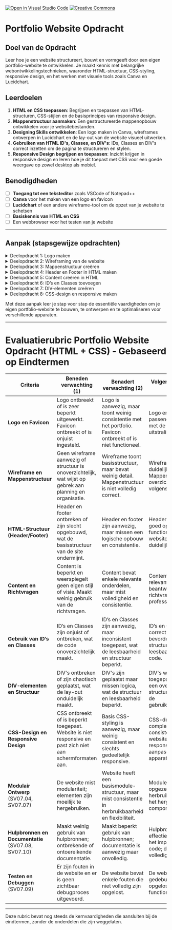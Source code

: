 [![Open in Visual Studio Code](https://classroom.github.com/assets/open-in-vscode-2e0aaae1b6195c2367325f4f02e2d04e9abb55f0b24a779b69b11b9e10269abc.svg)](https://classroom.github.com/online_ide?assignment_repo_id=17081285&assignment_repo_type=AssignmentRepo)
[![Creative Commons](https://i.creativecommons.org/l/by/4.0/88x31.png)](https://creativecommons.org/licenses/by-nc-sa/4.0/)
# Portfolio Website Opdracht

## Doel van de Opdracht
Leer hoe je een website structureert, bouwt en vormgeeft door een eigen portfolio-website te ontwikkelen. Je maakt kennis met belangrijke webontwikkelingstechnieken, waaronder HTML-structuur, CSS-styling, responsive design, en het werken met visuele tools zoals Canva en Lucidchart.



## Leerdoelen
1. **HTML en CSS toepassen**: Begrijpen en toepassen van HTML-structuren, CSS-stijlen en de basisprincipes van responsive design.
2. **Mappenstructuur aanmaken**: Een gestructureerde mappenopbouw ontwikkelen voor je websitebestanden.
3. **Designing Skills ontwikkelen**: Een logo maken in Canva, wireframes ontwerpen in Lucidchart en de lay-out van de website visueel uitwerken.
4. **Gebruiken van HTML ID's, Classes, en DIV's**: IDs, Classes en DIV's correct inzetten om de pagina te structureren en stylen.
5. **Responsive Design begrijpen en toepassen**: Inzicht krijgen in responsive design en leren hoe je dit toepast met CSS voor een goede weergave op zowel desktop als mobiel.



## Benodigdheden
- [ ] **Toegang tot een teksteditor** zoals VSCode of Notepad++
- [ ] **Canva** voor het maken van een logo en favicon
- [ ] **Lucidchart** of een andere wireframe-tool om de opzet van je website te schetsen
- [ ] **Basiskennis van HTML en CSS**
- [ ] Een webbrowser voor het testen van je website

---

## Aanpak (stapsgewijze opdrachten)

<details>
<summary>Deelopdracht 1: Logo maken</summary>

- [ ] **Opdracht 1.1**: Ontwerp een logo voor je website in Canva. Kies een stijl en kleuren die passen bij de uitstraling van je portfolio.
- [ ] **Opdracht 1.2**: Maak ook een favicon (klein pictogram) om naast de titel van je website in de browser te tonen. [Ga naar favicon.io](https://favicon.io/#google_vignette)


</details>

<details>
<summary>Deelopdracht 2: Wireframing van de website</summary>

- [ ] **Opdracht**: Teken de structuur van je website uit in Lucidchart of een andere wireframe-tool. Dit is de schets van je website-indeling, die de positie van de header, footer, navigatie, en contentblokken toont.

</details>

<details>
<summary>Deelopdracht 3: Mappenstructuur creëren</summary>

- [ ] **Opdracht**: Maak een overzichtelijke mappenstructuur voor je website. Een voorbeeldstructuur kan zijn:
    - `css/` – bevat je CSS-bestanden
    - `images/` – bevat afbeeldingen zoals je logo en favicon
    - `js/` – bevat eventuele JavaScript-bestanden (optioneel)
    - `index.html` – hoofdpagina van je website

</details>

<details>
<summary>Deelopdracht 4: Header en Footer in HTML maken</summary>

- [ ] **Opdracht**: Begin met het opzetten van de header en footer in HTML. Plaats hier bijvoorbeeld je logo, navigatie en basisinformatie (zoals copyright).

</details>

<details>
<summary>Deelopdracht 5: Content creëren in HTML</summary>

- [ ] **Opdracht**: Voeg de belangrijkste content van je website toe. Denk hierbij aan:
    - Je persoonlijke introductie
    - Projecten en portfolio-items
    - Contactinformatie
- **Richtvragen**:
    - Wat wil je dat bezoekers over jou te weten komen?
    - Welke projecten wil je in de schijnwerpers zetten?
    - Hoe kunnen mensen contact met je opnemen?

</details>

<details>
<summary>Deelopdracht 6: ID’s en Classes toevoegen</summary>

- [ ] **Opdracht**: Geef verschillende onderdelen op je pagina een unieke **ID** of **Class**.
- **Definitie**:
    - **ID**: Een unieke naam die je aan één HTML-element toekent om het direct te stylen of aan te spreken in JavaScript.
    - **Class**: Een naam die je aan meerdere elementen kunt toekennen om ze gezamenlijk te stylen.
- **Gebruik**: ID’s gebruik je voor unieke elementen (bijvoorbeeld `header`), terwijl Classes handig zijn voor het toepassen van dezelfde stijl op meerdere elementen (bijvoorbeeld `button`).

</details>

<details>
<summary>Deelopdracht 7: DIV-elementen creëren</summary>

- [ ] **Opdracht**: Gebruik **DIV's** om contentblokken te maken op je website.
- **Definitie**: Een **DIV** is een blok-element dat helpt om content te groeperen. Het geeft structuur aan je website en kan gestyled worden met CSS.

</details>

<details>
<summary>Deelopdracht 8: CSS-design en responsive maken</summary>

- [ ] **Opdracht**: Creëer een CSS-bestand en ontwerp de layout van je website.
- **Responsiveness**: Zorg dat je layout zich aanpast aan verschillende schermformaten (desktop, tablet, mobiel).
    - **Wat is responsive design?**: Een ontwerptechniek waarbij de layout automatisch aanpast aan de schermgrootte.
    - **Hoe doe je dit?**: Gebruik media queries in CSS om stijlen te specificeren voor verschillende schermformaten. Bijvoorbeeld:
        ```css
        @media (max-width: 768px) {
            /* Mobiele stijlen */
            .container {
                width: 100%;
                padding: 10px;
            }
        }
- **Extra links**: 
    - Boxicons: [Ga naar Boxicons](https://boxicons.com/)
    - Google Fonts: [Ga naar Google fonts](https://fonts.google.com/)
    - CSS CheatSheet: [Ga naar de cheatsheet](https://htmlcheatsheet.com/css/)
    - Ga naar CSS Examples op w3school: [Ga naar de w3school ](https://www.w3schools.com/css/css_templates.asp)
    - Auteursrechtenvrij materiaal: [Unsplash](https://unsplash.com/) | [Pixabay](https://pixabay.com/nl/) | [bensound](https://www.bensound.com/royalty-free-music) | 
</details>

Met deze aanpak leer je stap voor stap de essentiële vaardigheden om je eigen portfolio-website te bouwen, te ontwerpen en te optimaliseren voor verschillende apparaten.

---
# Evaluatierubric Portfolio Website Opdracht (HTML + CSS) - Gebaseerd op Eindtermen

| **Criteria**                            | **Beneden verwachting** (1)                                                                                 | **Benadert verwachting** (2)                                                                                 | **Volgens verwachting** (3)                                                                                  | **Overstijgt verwachting** (4)                                                                                 |
|-----------------------------------------|-------------------------------------------------------------------------------------------------------------|-------------------------------------------------------------------------------------------------------------|-------------------------------------------------------------------------------------------------------------|-------------------------------------------------------------------------------------------------------------|
| **Logo en Favicon**                     | Logo ontbreekt of is zeer beperkt uitgewerkt. Favicon ontbreekt of is onjuist ingesteld.                    | Logo is aanwezig, maar toont weinig consistentie met het portfolio. Favicon ontbreekt of is niet functioneel. | Logo en favicon zijn passend en consistent met de portfolio-uitstraling.                                     | Logo en favicon zijn professioneel en versterken de algehele uitstraling van het portfolio.                  |
| **Wireframe en Mappenstructuur**        | Geen wireframe aanwezig of structuur is onoverzichtelijk, wat wijst op gebrek aan planning en organisatie.   | Wireframe toont basisstructuur, maar bevat weinig detail. Mappenstructuur is niet volledig correct.          | Wireframe toont een duidelijke structuur. Mappenstructuur is overzichtelijk en volgens best practices.        | Gedetailleerd wireframe en mappenstructuur die logisch en professioneel zijn opgezet, met aandacht voor schaalbaarheid en herbruikbaarheid. |
| **HTML-Structuur (Header/Footer)**      | Header en footer ontbreken of zijn slecht opgebouwd, wat de basisstructuur van de site ondermijnt.          | Header en footer zijn aanwezig, maar missen een logische opbouw en consistentie.                             | Header en footer zijn goed opgebouwd en functioneel binnen de website, zorgen voor duidelijke navigatie.      | Header en footer zijn professioneel en versterken de gebruiksvriendelijkheid, met een heldere opbouw en visuele aantrekkelijkheid. |
| **Content en Richtvragen**              | Content is beperkt en weerspiegelt geen eigen stijl of visie. Maakt weinig gebruik van de richtvragen.       | Content bevat enkele relevante onderdelen, maar mist volledigheid en consistentie.                           | Content is compleet, relevant en beantwoordt de richtvragen passend en professioneel.                        | Content is zeer informatief, aantrekkelijk en reflecteert een professioneel en uniek beeld van de persoon.   |
| **Gebruik van ID’s en Classes**         | ID’s en Classes zijn onjuist of ontbreken, wat de code onoverzichtelijk maakt.                              | ID’s en Classes zijn aanwezig, maar inconsistent toegepast, wat de leesbaarheid en structuur beperkt.        | ID’s en Classes zijn correct toegepast en bevorderen de structuur en leesbaarheid van de code.               | Zeer effectieve en consistente toepassing van ID’s en Classes, wat zorgt voor een uitstekende code-structuur.|
| **DIV-elementen en Structuur**          | DIV's ontbreken of zijn chaotisch geplaatst, wat de lay-out onduidelijk maakt.                              | DIV's zijn geplaatst maar missen logica, wat de structuur en leesbaarheid beperkt.                          | DIV's worden correct toegepast, zorgen voor een overzichtelijke structuur en verhogen de gebruiksvriendelijkheid. | DIV's zijn effectief en georganiseerd toegepast, wat resulteert in een professionele en functionele lay-out. |
| **CSS-Design en Responsive Design**     | CSS ontbreekt of is beperkt toegepast. Website is niet responsive en past zich niet aan schermformaten aan. | Basis CSS-styling is aanwezig, maar weinig consistent en slechts gedeeltelijk responsive.                    | CSS-design is compleet en consistent, en de website is volledig responsive, met goede aanpassing aan apparaten. | CSS-styling is modern en professioneel, met een sterke responsive implementatie die goed werkt op alle apparaten. |
| **Modulair Ontwerp** (SV07.04, SV07.07) | De website mist modulariteit; elementen zijn moeilijk te hergebruiken.                                      | Website heeft een basismodule-structuur, maar mist consistentie in herbruikbaarheid en flexibiliteit.        | Modules zijn correct opgezet en bevorderen herbruikbaarheid, zoals het hergebruik van componenten.            | Website is professioneel opgebouwd met modulaire componenten die eenvoudig aan te passen en herbruikbaar zijn.|
| **Hulpbronnen en Documentatie** (SV07.08, SV07.10) | Maakt weinig gebruik van hulpbronnen; ontbrekende of ontoereikende documentatie.                  | Maakt beperkt gebruik van hulpbronnen; documentatie is aanwezig maar onvolledig.                             | Hulpbronnen zijn effectief gebruikt bij het implementeren van code; documentatie is volledig en informatief.  | Hulpbronnen zijn doeltreffend gebruikt en de documentatie is helder en professioneel, met duidelijke uitleg. |
| **Testen en Debuggen** (SV07.09)        | Er zijn fouten in de website en er is geen zichtbaar debugproces uitgevoerd.                                | De website bevat enkele fouten die niet volledig zijn opgelost.                                              | De website is getest en gedebugd; fouten zijn opgelost en de website functioneert goed.                       | Website is uitvoerig getest, bevat geen fouten; debuggen is nauwkeurig uitgevoerd, en functionaliteit is hoog. |

---

Deze rubric bevat nog steeds de kernvaardigheden die aansluiten bij de eindtermen, zonder de onderdelen die zijn weggelaten.


